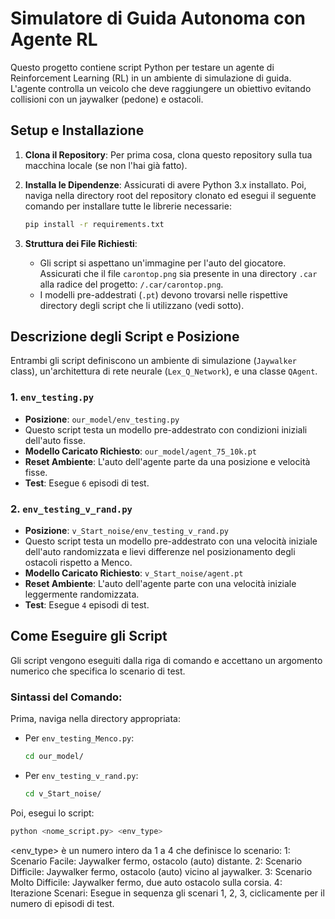 # Simulatore di Guida Autonoma con Agente RL

Questo progetto contiene script Python per testare un agente di Reinforcement Learning (RL) in un ambiente di simulazione di guida. L'agente controlla un veicolo che deve raggiungere un obiettivo evitando collisioni con un jaywalker (pedone) e ostacoli.

## Setup e Installazione

1.  **Clona il Repository**:
    Per prima cosa, clona questo repository sulla tua macchina locale (se non l'hai già fatto).

2.  **Installa le Dipendenze**:
    Assicurati di avere Python 3.x installato. Poi, naviga nella directory root del repository clonato ed esegui il seguente comando per installare tutte le librerie necessarie:
    ```bash
    pip install -r requirements.txt
    ```

3.  **Struttura dei File Richiesti**:
    * Gli script si aspettano un'immagine per l'auto del giocatore. Assicurati che il file `carontop.png` sia presente in una directory `.car` alla radice del progetto: `/.car/carontop.png`.
    * I modelli pre-addestrati (`.pt`) devono trovarsi nelle rispettive directory degli script che li utilizzano (vedi sotto).

## Descrizione degli Script e Posizione

Entrambi gli script definiscono un ambiente di simulazione (`Jaywalker` class), un'architettura di rete neurale (`Lex_Q_Network`), e una classe `QAgent`.

### 1. `env_testing.py`

* **Posizione**: `our_model/env_testing.py`
* Questo script testa un modello pre-addestrato con condizioni iniziali dell'auto fisse.
* **Modello Caricato Richiesto**: `our_model/agent_75_10k.pt`
* **Reset Ambiente**: L'auto dell'agente parte da una posizione e velocità fisse.
* **Test**: Esegue `6` episodi di test.

### 2. `env_testing_v_rand.py`

* **Posizione**: `v_Start_noise/env_testing_v_rand.py`
* Questo script testa un modello pre-addestrato con una velocità iniziale dell'auto randomizzata e lievi differenze nel posizionamento degli ostacoli rispetto a Menco.
* **Modello Caricato Richiesto**: `v_Start_noise/agent.pt`
* **Reset Ambiente**: L'auto dell'agente parte con una velocità iniziale leggermente randomizzata.
* **Test**: Esegue `4` episodi di test.

## Come Eseguire gli Script

Gli script vengono eseguiti dalla riga di comando e accettano un argomento numerico che specifica lo scenario di test.

### Sintassi del Comando:

Prima, naviga nella directory appropriata:

* Per `env_testing_Menco.py`:
    ```bash
    cd our_model/
    ```
* Per `env_testing_v_rand.py`:
    ```bash
    cd v_Start_noise/ 
    ```

Poi, esegui lo script:
```bash
python <nome_script.py> <env_type>
```

<env_type> è un numero intero da 1 a 4 che definisce lo scenario:
1: Scenario Facile: Jaywalker fermo, ostacolo (auto) distante.
2: Scenario Difficile: Jaywalker fermo, ostacolo (auto) vicino al jaywalker.
3: Scenario Molto Difficile: Jaywalker fermo, due auto ostacolo sulla corsia.
4: Iterazione Scenari: Esegue in sequenza gli scenari 1, 2, 3, ciclicamente per il numero di episodi di test.
